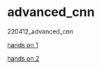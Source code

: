 # advanced_cnn
220412_advanced_cnn

[hands on 1](https://colab.research.google.com/drive/16wnuLAhzK5KqvOY2zq7zj_vTyvhpU8Eh?usp=sharing)

[hands on 2]([https://colab.research.google.com/drive/16wnuLAhzK5KqvOY2zq7zj_vTyvhpU8Eh?usp=sharing](https://colab.research.google.com/drive/1ZOsdeGfGIyZl2RSUvfeco2QQ-E9egyu2?usp=sharing))
